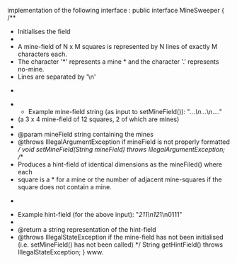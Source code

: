implementation of the following interface :
public interface MineSweeper {
/**
* Initialises the field
*
* A mine-field of N x M squares is represented by N lines of exactly M characters each.
* The character '*' represents a mine * and the character '.' represents no-mine.
* Lines are separated by '\n'
* <p/>
* * Example mine-field string (as input to setMineField()): "*...\n..*.\n...."
* (a 3 x 4 mine-field of 12 squares, 2 of which are mines)
*
* @param mineField string containing the mines
* @throws IllegalArgumentException if mineField is not properly formatted
*/
void setMineField(String mineField) throws IllegalArgumentException;
/**
* Produces a hint-field of identical dimensions as the mineFiled() where each
* square is a * for a mine or the number of adjacent mine-squares if the square does not contain a mine.
* <p/>
* Example hint-field (for the above input): "*211\n12*1\n0111"
*
* @return a string representation of the hint-field
* @throws IllegalStateException if the mine-field has not been initialised (i.e. setMineField() has not been called)
*/
String getHintField() throws IllegalStateException;
}
www.
